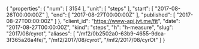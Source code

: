 {
  "properties": {
    "num": [
      3154
    ],
    "unit": [
      "steps"
    ],
    "start": [
      "2017-08-26T00:00:00Z"
    ],
    "end": [
      "2017-08-27T00:00:00Z"
    ],
    "published": [
      "2017-08-27T00:00:00Z"
    ]
  },
  "client_id": "https://www-api.jvt.me/fit",
  "date": "2017-08-27T00:00:00Z",
  "kind": "steps",
  "h": "h-measure",
  "slug": "2017/08/cyrot",
  "aliases": [
    "/mf2/0b2502a0-63b9-4655-9dca-3f365a26a4fe/",
    "/mf2/2017/08/cyrot",
    "/mf2/2017/08/cyrOt"
  ]
}
